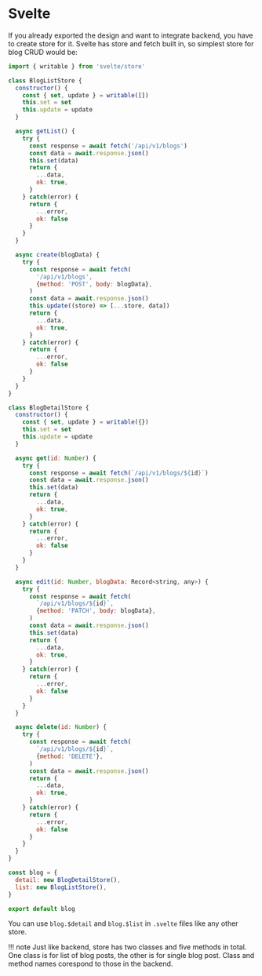 # Svelte

If you already exported the design and want to integrate backend, you have to
create store for it. Svelte has store and fetch built in, so simplest store for
blog CRUD would be:

```js
import { writable } from 'svelte/store'

class BlogListStore {
  constructor() {
    const { set, update } = writable([])
    this.set = set
    this.update = update
  }

  async getList() {
    try {
      const response = await fetch('/api/v1/blogs')
      const data = await.response.json()
      this.set(data)
      return {
        ...data,
        ok: true,
      }
    } catch(error) {
      return {
        ...error,
        ok: false
      }
    }
  }

  async create(blogData) {
    try {
      const response = await fetch(
        '/api/v1/blogs',
        {method: 'POST', body: blogData},
      )
      const data = await.response.json()
      this.update((store) => [...store, data])
      return {
        ...data,
        ok: true,
      }
    } catch(error) {
      return {
        ...error,
        ok: false
      }
    }
  }
}

class BlogDetailStore {
  constructor() {
    const { set, update } = writable({})
    this.set = set
    this.update = update
  }

  async get(id: Number) {
    try {
      const response = await fetch(`/api/v1/blogs/${id}`)
      const data = await.response.json()
      this.set(data)
      return {
        ...data,
        ok: true,
      }
    } catch(error) {
      return {
        ...error,
        ok: false
      }
    }
  }

  async edit(id: Number, blogData: Record<string, any>) {
    try {
      const response = await fetch(
        `/api/v1/blogs/${id}`,
        {method: 'PATCH', body: blogData},
      )
      const data = await.response.json()
      this.set(data)
      return {
        ...data,
        ok: true,
      }
    } catch(error) {
      return {
        ...error,
        ok: false
      }
    }
  }

  async delete(id: Number) {
    try {
      const response = await fetch(
        `/api/v1/blogs/${id}`,
        {method: 'DELETE'},
      )
      const data = await.response.json()
      return {
        ...data,
        ok: true,
      }
    } catch(error) {
      return {
        ...error,
        ok: false
      }
    }
  }
}

const blog = {
  detail: new BlogDetailStore(),
  list: new BlogListStore(),
}

export default blog
```

You can use `blog.$detail` and `blog.$list` in `.svelte` files like any other
store.

!!! note
    Just like backend, store has two classes and five methods in total. One
    class is for list of blog posts, the other is for single blog post. Class
    and method names corespond to those in the backend.
